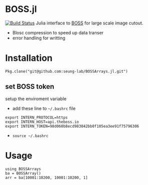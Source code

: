 BOSS.jl
========
[![Build Status](https://travis-ci.org/seung-lab/BOSSArrays.jl.svg?branch=master)](https://travis-ci.org/seung-lab/BOSSArrays.jl)
Julia interface to [BOSS](https://github.com/jhuapl-boss/boss) for large scale image cutout.

- Blosc compression to speed up data transer
- error handling for writting

# Installation

    Pkg.clone("git@github.com:seung-lab/BOSSArrays.jl.git")
## set BOSS token 
setup the enviroment variable
 - add these line to `~/.bashrc` file
```
export INTERN_PROTOCOL=https
export INTERN_HOST=api.theboss.io
export INTERN_TOKEN=98d060b8ecd983842bb0f105ea3ee91f75796306
```
- `source ~/.bashrc`

# Usage

```
using BOSSArrays
ba = BOSSArray()
arr = ba[10001:10200, 10001:10200, 1]
```
